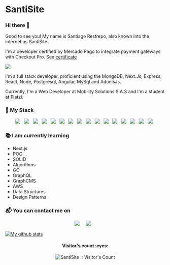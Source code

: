 # SantiSite
### Hi there 👋

Good to see you! My name is Santiago Restrepo, also known into the internet as SantiSite.

I'm a developer certified by Mercado Pago to integrate payment gateways with Checkout Pro. See [certificate](https://www.mercadopago.com.co/developers/panel/developer-program/certification/cert_a75c0437398911edac310242ac130004)

<img src="https://certificates-images.s3.amazonaws.com/insignia.svg" />

I'm a full stack developer, proficient using the MongoDB, Next.Js, Express, React, Node, Postgresql, Angular, MySql and AdonisJs.

Currently, I'm a Web Developer at Mobility Solutions S.A.S and I'm a student at Platzi.

<h3 align="left">🚀 My Stack</h3>
<p align="center"> 
  <img src="https://img.shields.io/badge/html5%20-%23e34f26.svg?&style=for-the-badge&logo=html5&logoColor=white" />&nbsp;&nbsp;
  <img src="https://img.shields.io/badge/css3%20-%231572B6.svg?&style=for-the-badge&logo=css3&logoColor=white" />&nbsp;&nbsp;
  <img src="https://img.shields.io/badge/JavaScript-323330?style=for-the-badge&logo=javascript&logoColor=F7DF1E" />&nbsp;&nbsp;
  <img src="https://img.shields.io/badge/TypeScript-007ACC?style=for-the-badge&logo=typescript&logoColor=white"/>&nbsp;&nbsp;
  <img src="https://img.shields.io/badge/npm-CB3837?style=for-the-badge&logo=npm&logoColor=white" />&nbsp;&nbsp;
  <img src="https://img.shields.io/badge/React-20232A?style=for-the-badge&logo=react&logoColor=61DAFB" />&nbsp;&nbsp;
  <img src="https://img.shields.io/badge/React_Router-CA4245?style=for-the-badge&logo=react-router&logoColor=white" />&nbsp;&nbsp;
  <img src="https://img.shields.io/badge/sass%20-%23cc6699.svg?&style=for-the-badge&logo=sass&logoColor=white" />&nbsp;&nbsp;
  <img src="https://img.shields.io/badge/Tailwind_CSS-38B2AC?style=for-the-badge&logo=tailwind-css&logoColor=white" />&nbsp;&nbsp;
  <img src="https://img.shields.io/badge/node.js%20-%23339933.svg?&style=for-the-badge&logo=node.js&logoColor=white" />&nbsp;&nbsp;
  <img src="https://img.shields.io/badge/Express.js-000000?style=for-the-badge&logo=express&logoColor=white" />&nbsp;&nbsp;
  <img src="https://img.shields.io/badge/Jest-C21325?style=for-the-badge&logo=jest&logoColor=white" />&nbsp;&nbsp;
  <img src="https://img.shields.io/badge/git%20-%23F05133.svg?&style=for-the-badge&logo=git&logoColor=white" />&nbsp;&nbsp;
  <img src="https://img.shields.io/badge/github%20-%23000.svg?&style=for-the-badge&logo=github&logoColor=white" />&nbsp;&nbsp;
  <img src="https://img.shields.io/badge/mongodb%20-%2358aa50.svg?&style=for-the-badge&logo=mongodb&logoColor=white" />&nbsp;&nbsp;
  <img src="https://img.shields.io/badge/next.js-000000?&style=for-the-badge&logo=nextjs&logoColor=white" />&nbsp;&nbsp;


### 📚 I am currently learning
- Next.js
- POO
- SOLID
- Algorithms
- GO
- GraphQL
- GraphCMS
- AWS
- Data Structures
- Design Patterns

### 📬 You can contact me on
<p align='center'>
  <a href="https://twitter.com/santirv246"><img src="https://img.shields.io/badge/twitter-%231DA1F2.svg?&style=for-the-badge&logo=twitter&logoColor=white" /></a>&nbsp;&nbsp;&nbsp;&nbsp;
  <a href="https://www.linkedin.com/in/santiago-restrepo-villada-4ba0431a5/"><img src="https://img.shields.io/badge/linkedin-%230077B5.svg?&style=for-the-badge&logo=linkedin&logoColor=white" /></a>&nbsp;&nbsp;&nbsp;&nbsp;
</p>

[![My github stats](https://github-readme-stats.vercel.app/api?username=SantiSite&theme)](https://github.com/SantiSite/github-readme-stats)

<h4 align="center">Visitor's count :eyes:</h4>

<p align="center"><img src="https://profile-counter.glitch.me/{SantiSite}/count.svg" alt="SantiSite :: Visitor's Count" /></p>


<!--
**SantiSite/SantiSite** is a ✨ _special_ ✨ repository because its `README.md` (this file) appears on your GitHub profile.

Here are some ideas to get you started:

- 🔭 I’m currently working on ...
- 🌱 I’m currently learning ...
- 👯 I’m looking to collaborate on ...
- 🤔 I’m looking for help with ...
- 💬 Ask me about ...
- 📫 How to reach me: ...
- 😄 Pronouns: ...
- ⚡ Fun fact: ...
-->
